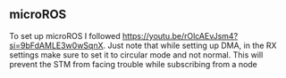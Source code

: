 ## microROS
To set up microROS I followed https://youtu.be/rOlcAEvJsm4?si=9bFdAMLE3w0wSqnX. 
Just note that while setting up DMA, in the RX settings make sure to set it to circular mode and not normal. 
This will prevent the STM from facing trouble while subscribing from a node
